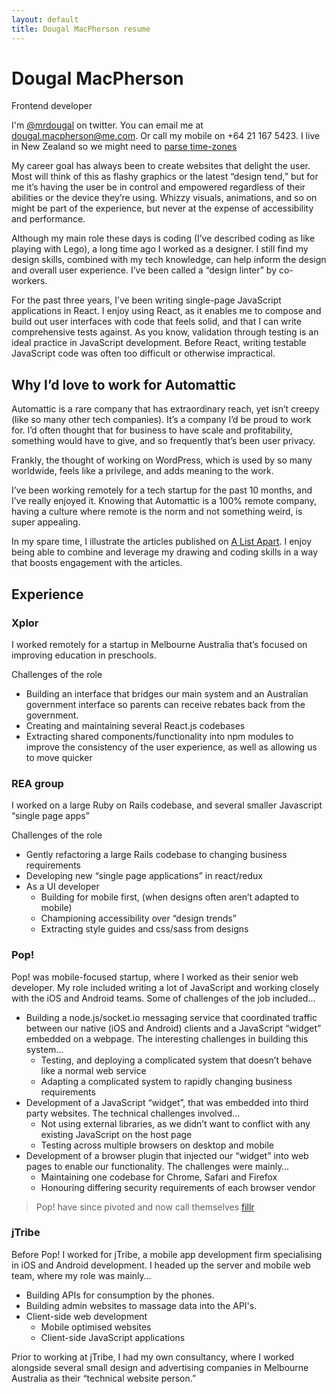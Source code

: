 ```yaml
---
layout: default
title: Dougal MacPherson resume
---
```


# Dougal MacPherson
Frontend developer

I'm [@mrdougal](https://twitter.com/mrdougal) on twitter. 
You can email me at dougal.macpherson@me.com.
Or call my mobile on +64 21 167 5423. I live in New Zealand so we might need to [parse time-zones](https://everytimezone.com/)


My career goal has always been to create websites that delight the user. Most will think of this as flashy graphics or the latest “design tend,” but for me it’s having the user be in control and empowered regardless of their abilities or the device they’re using. Whizzy visuals, animations, and so on might be part of the experience, but never at the expense of accessibility and performance.

Although my main role these days is coding (I’ve described coding as like playing with Lego), a long time ago I worked as a designer. I still find my design skills, combined with my tech knowledge, can help inform the design and overall user experience. I’ve been called a “design linter” by co-workers.

For the past three years, I’ve been writing single-page JavaScript applications in React.
I enjoy using React, as it enables me to compose and build out user interfaces with code that feels solid, and that I can write comprehensive tests against. As you know, validation through testing is an ideal practice in JavaScript development. Before React, writing testable JavaScript code was often too difficult or otherwise impractical.



## Why I’d love to work for Automattic

Automattic is a rare company that has extraordinary reach, yet isn’t creepy (like so many other tech companies). It’s a company I’d be proud to work for. I’d often thought that for business to have scale and profitability, something would have to give, and so frequently that’s been user privacy. 

Frankly, the thought of working on WordPress, which is used by so many worldwide, feels like a privilege, and adds meaning to the work.

I’ve been working remotely for a tech startup for the past 10 months, and I’ve really enjoyed it.
Knowing that Automattic is a 100% remote company, having a culture where remote is the norm and not something weird, is super appealing. 


In my spare time, I illustrate the articles published on [A List Apart](https://alistapart.com/). I enjoy being able to combine and leverage my drawing and coding skills in a way that boosts engagement with the articles.

## Experience

### Xplor
I worked remotely for a startup in Melbourne Australia that’s focused on improving education in preschools.

Challenges of the role
* Building an interface that bridges our main system and an Australian government interface so parents can receive rebates back from the government. 
* Creating and maintaining several React.js codebases
* Extracting shared components/functionality into npm modules to improve the consistency of the user experience, as well as allowing us to move quicker



### REA group
I worked on a large Ruby on Rails codebase, and several smaller Javascript “single page apps” 

Challenges of the role
* Gently refactoring a large Rails codebase to changing business requirements
* Developing new “single page applications” in react/redux
* As a UI developer
  * Building for mobile first, (when designs often aren’t adapted to mobile)
  * Championing accessibility over “design trends”
  * Extracting style guides and css/sass from designs

### Pop!

Pop! was mobile-focused startup, where I worked as their senior web developer. My role included writing a lot of JavaScript and working closely with the iOS and Android teams. Some of challenges of the job included…

* Building a node.js/socket.io messaging service that coordinated traffic between our native (iOS and Android) clients and a JavaScript “widget” embedded on a webpage. The interesting challenges in building this system…
  * Testing, and deploying a complicated system that doesn’t behave like a normal web service
  * Adapting a complicated system to rapidly changing business requirements
* Development of a JavaScript “widget”, that was embedded into third party websites. The technical challenges involved…
  * Not using external libraries, as we didn’t want to conflict with any existing JavaScript on the host page
  * Testing across multiple browsers on desktop and mobile
* Development of a browser plugin that injected our “widget” into web pages to enable our functionality. The challenges were mainly…
  * Maintaining one codebase for Chrome, Safari and Firefox
  * Honouring differing security requirements of each browser vendor

> Pop! have since pivoted and now call themselves [fillr](https://www.fillr.com/)

### jTribe

Before Pop! I worked for jTribe, a mobile app development firm specialising in iOS and Android development. I headed up the server and mobile web team, where my role was mainly…

* Building APIs for consumption by the phones.
* Building admin websites to massage data into the API's.
* Client-side web development
  * Mobile optimised websites
  * Client-side JavaScript applications

Prior to working at jTribe, I had my own consultancy, where I worked alongside several small design and advertising companies in Melbourne Australia as their “technical website person.”

